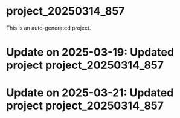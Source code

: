 # project_20250314_857

This is an auto-generated project.

# Update on 2025-03-19: Updated project project_20250314_857

# Update on 2025-03-21: Updated project project_20250314_857

